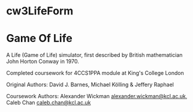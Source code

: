 # cw3LifeForm

# Game Of Life
A Life (Game of Life) simulator, first described by British mathematician John Horton Conway in 1970.

Completed coursework for 4CCS1PPA module at King's College London

Original Authors: David J. Barnes, Michael Kölling & Jeffery Raphael

Coursework Authors: Alexander Wickman alexander.wickman@kcl.ac.uk, Caleb Chan caleb.chan@kcl.ac.uk
